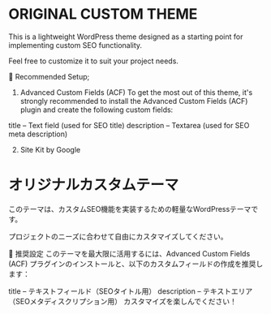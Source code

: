 # ORIGINAL CUSTOM THEME

This is a lightweight WordPress theme designed as a starting point for implementing custom SEO functionality.

Feel free to customize it to suit your project needs.

🔧 Recommended Setup;
1. Advanced Custom Fields (ACF)
To get the most out of this theme, it's strongly recommended to install the Advanced Custom Fields (ACF) plugin and create the following custom fields:

title – Text field (used for SEO title)
description – Textarea (used for SEO meta description)

2. Site Kit by Google

# オリジナルカスタムテーマ

このテーマは、カスタムSEO機能を実装するための軽量なWordPressテーマです。

プロジェクトのニーズに合わせて自由にカスタマイズしてください。

🔧 推奨設定
このテーマを最大限に活用するには、Advanced Custom Fields (ACF) プラグインのインストールと、以下のカスタムフィールドの作成を推奨します：

title – テキストフィールド（SEOタイトル用）
description – テキストエリア（SEOメタディスクリプション用）
カスタマイズを楽しんでください！